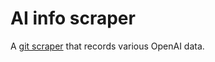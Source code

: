 # AI info scraper

A [git scraper](https://simonwillison.net/2020/Oct/9/git-scraping/) that records various OpenAI data.
